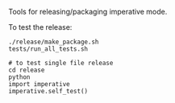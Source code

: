 Tools for releasing/packaging imperative mode.

To test the release:

    ./release/make_package.sh
    tests/run_all_tests.sh

    # to test single file release
    cd release
    python
    import imperative
    imperative.self_test()
